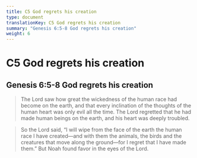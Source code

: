 ```yaml
---
title: C5 God regrets his creation
type: document
translationKey: C5 God regrets his creation
summary: "Genesis 6:5-8 God regrets his creation"
weight: 6
---
```

# C5 God regrets his creation

## Genesis 6:5-8 God regrets his creation

>   The Lord saw how great the wickedness of the human race had become on the earth, and that every inclination of the thoughts of the human heart was only evil all the time. The Lord regretted that he had made human beings on the earth, and his heart was deeply troubled.

>   So the Lord said, “I will wipe from the face of the earth the human race I have created—and with them the animals, the birds and the creatures that move along the ground—for I regret that I have made them.” But Noah found favor in the eyes of the Lord.

